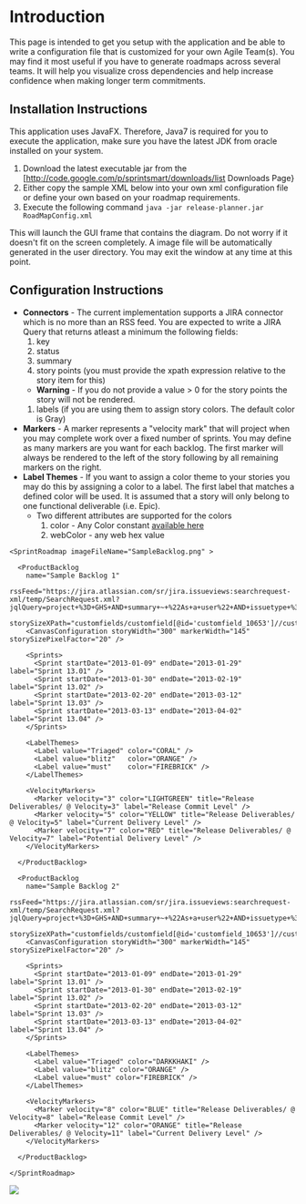 # Introduction #
This page is intended to get you setup with the application and be able to write a configuration file that is customized for your own Agile Team(s).  You may find it most useful if you have to generate roadmaps across several teams.  It will help you visualize cross dependencies and help increase confidence when making longer term commitments.

## Installation Instructions ##
This application uses JavaFX.  Therefore, Java7 is required for you to execute the application, make sure you have the latest JDK from oracle installed on your system.

  1. Download the latest executable jar from the [http://code.google.com/p/sprintsmart/downloads/list Downloads Page}
  1. Either copy the sample XML below into your own xml configuration file or define your own based on your roadmap requirements.
  1. Execute the following command
` java -jar release-planner.jar RoadMapConfig.xml `

This will launch the GUI frame that contains the diagram.  Do not worry if it doesn't fit on the screen completely.  A image file will be automatically generated in the user directory.  You may exit the window at any time at this point.

## Configuration Instructions ##
  * **Connectors** - The current implementation supports a JIRA connector which is no more than an RSS feed.  You are expected to write a JIRA Query that returns atleast a minimum the following fields:
    1. key
    1. status
    1. summary
    1. story points (you must provide the xpath expression relative to the story item for this)
      * **Warning** - If you do not provide a value > 0 for the story points the story will not be rendered.
    1. labels (if you are using them to assign story colors.  The default color is Gray)
  * **Markers** - A marker represents a "velocity mark" that will project when you may complete work over a fixed number of sprints.  You may define as many markers are you want for each backlog.  The first marker will always be rendered to the left of the story following by all remaining markers on the right.
  * **Label Themes** - If you want to assign a color theme to your stories you may do this by assigning a color to a label.  The first label that matches a defined color will be used.  It is assumed that a story will only belong to one functional deliverable (i.e. Epic).
    * Two different attributes are supported for the colors
      1. color - Any Color constant [available here ](http://docs.oracle.com/javafx/2/api/javafx/scene/paint/Color.html)
      1. webColor - any web hex value

```
<SprintRoadmap imageFileName="SampleBacklog.png" >

  <ProductBacklog
    name="Sample Backlog 1"
    rssFeed="https://jira.atlassian.com/sr/jira.issueviews:searchrequest-xml/temp/SearchRequest.xml?jqlQuery=project+%3D+GHS+AND+summary+~+%22As+a+user%22+AND+issuetype+%3D+Story+AND+cf[10653]+%3C+%2220%22+AND+cf[10653]+%3E+%222%22+AND+created+%3E%3D+-20w&amp;tempMax=200&amp;field=key&amp;field=labels&amp;field=summary&amp;field=customfield_10653&amp;field=status"
    storySizeXPath="customfields/customfield[@id='customfield_10653']//customfieldvalue">
    <CanvasConfiguration storyWidth="300" markerWidth="145" storySizePixelFactor="20" />

    <Sprints>
      <Sprint startDate="2013-01-09" endDate="2013-01-29" label="Sprint 13.01" />
      <Sprint startDate="2013-01-30" endDate="2013-02-19" label="Sprint 13.02" />
      <Sprint startDate="2013-02-20" endDate="2013-03-12" label="Sprint 13.03" />
      <Sprint startDate="2013-03-13" endDate="2013-04-02" label="Sprint 13.04" />
    </Sprints>

    <LabelThemes>
      <Label value="Triaged" color="CORAL" />
      <Label value="blitz"   color="ORANGE" />
      <Label value="must"    color="FIREBRICK" />
    </LabelThemes>

    <VelocityMarkers>
      <Marker velocity="3" color="LIGHTGREEN" title="Release Deliverables/ @ Velocity=3" label="Release Commit Level" />
      <Marker velocity="5" color="YELLOW" title="Release Deliverables/ @ Velocity=5" label="Current Delivery Level" />
      <Marker velocity="7" color="RED" title="Release Deliverables/ @ Velocity=7" label="Potential Delivery Level" />
    </VelocityMarkers>

  </ProductBacklog>

  <ProductBacklog
    name="Sample Backlog 2"
    rssFeed="https://jira.atlassian.com/sr/jira.issueviews:searchrequest-xml/temp/SearchRequest.xml?jqlQuery=project+%3D+GHS+AND+summary+~+%22As+a+user%22+AND+issuetype+%3D+Story+AND+cf[10653]+%3C+%2220%22+AND+cf[10653]+%3E+%222%22+AND+created+%3E%3D+-20w&amp;tempMax=200&amp;field=key&amp;field=labels&amp;field=summary&amp;field=customfield_10653&amp;field=status"
    storySizeXPath="customfields/customfield[@id='customfield_10653']//customfieldvalue">
    <CanvasConfiguration storyWidth="300" markerWidth="145" storySizePixelFactor="20" />

    <Sprints>
      <Sprint startDate="2013-01-09" endDate="2013-01-29" label="Sprint 13.01" />
      <Sprint startDate="2013-01-30" endDate="2013-02-19" label="Sprint 13.02" />
      <Sprint startDate="2013-02-20" endDate="2013-03-12" label="Sprint 13.03" />
      <Sprint startDate="2013-03-13" endDate="2013-04-02" label="Sprint 13.04" />
    </Sprints>

    <LabelThemes>
      <Label value="Triaged" color="DARKKHAKI" />
      <Label value="blitz" color="ORANGE" />
      <Label value="must" color="FIREBRICK" />
    </LabelThemes>

    <VelocityMarkers>
      <Marker velocity="8" color="BLUE" title="Release Deliverables/ @ Velocity=8" label="Release Commit Level" />
      <Marker velocity="12" color="ORANGE" title="Release Deliverables/ @ Velocity=11" label="Current Delivery Level" />
    </VelocityMarkers>

  </ProductBacklog>

</SprintRoadmap>
```

<img src='http://sprintsmart.googlecode.com/files/SampleBacklog.png' />